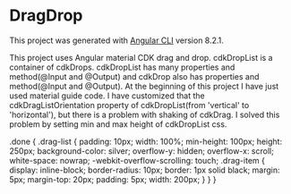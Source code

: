 # DragDrop

This project was generated with [Angular CLI](https://github.com/angular/angular-cli) version 8.2.1.

This project uses Angular material CDK drag and drop.
cdkDropList is a container of cdkDrops.
cdkDropList has many properties and method(@Input and @Output) and cdkDrop also has properties and method(@Input and @Output).
At the beginning of this project I have just used material guide code.
I have customized that the cdkDragListOrientation property of cdkDropList(from 'vertical' to 'horizontal'), but there is a problem with shaking of cdkDrag.
I solved this problem by setting min and max height of cdkDropList css.


  .done {
    .drag-list {
      padding: 10px;
      width: 100%;
      min-height: 100px;
      height: 250px;
      background-color: silver;
      overflow-y: hidden;
      overflow-x: scroll;
      white-space: nowrap;
      -webkit-overflow-scrolling: touch;
      .drag-item {
          display: inline-block;
          border-radius: 10px;
          border: 1px solid black;
          margin: 5px;
          margin-top: 20px;
          padding: 5px;
          width: 200px;
      }
    }
  }


  <div 
      cdkDropList #doneList="cdkDropList" [cdkDropListData]="dones" 
      [cdkDropListConnectedTo]="[todoList]" class="drag-list" (cdkDropListDropped)="drop($event)"
      cdkDropListOrientation="horizontal"
  >
